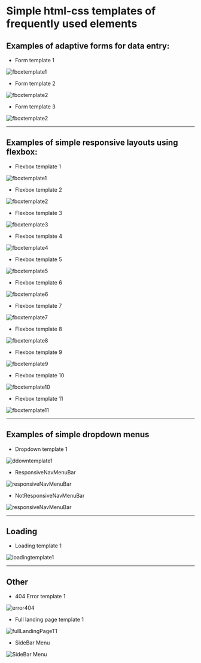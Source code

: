 # Simple html-css templates of frequently used elements
## Examples of adaptive forms for data entry:

- Form template 1
  
![fboxtemplate1](./readmeImages/formCreateEvent.jpg "")

- Form template 2
  
![fboxtemplate2](./readmeImages/contactUsFormT1.jpg "")

- Form template 3
  
![fboxtemplate2](./readmeImages/formContactUs.jpg "")

----

## Examples of simple responsive layouts using flexbox:

- Flexbox template 1
  
![fboxtemplate1](./readmeImages/flexboxT1.jpg "")

- Flexbox template 2
  
![fboxtemplate2](./readmeImages/flexboxT2.jpg "")

- Flexbox template 3
  
![fboxtemplate3](./readmeImages/flexboxT3.jpg "")

- Flexbox template 4
  
![fboxtemplate4](./readmeImages/flexboxT4.jpg "")

- Flexbox template 5

![fboxtemplate5](./readmeImages/flexboxT5.jpg "")

- Flexbox template 6
  
![fboxtemplate6](./readmeImages/flexboxT6.jpg "")

- Flexbox template 7
  
![fboxtemplate7](./readmeImages/flexboxT7.jpg "")

- Flexbox template 8
  
![fboxtemplate8](./readmeImages/flexboxT8.jpg "")

- Flexbox template 9


![fboxtemplate9](./readmeImages/flexboxT9.jpg "")

- Flexbox template 10

![fboxtemplate10](./readmeImages/flexboxT10.jpg "")

- Flexbox template 11
  
![fboxtemplate11](./readmeImages/flexboxT11.jpg "")

----

## Examples of simple dropdown menus

- Dropdown template 1

![ddowntemplate1](./readmeImages/dropdownT1.jpg "")


- ResponsiveNavMenuBar


![responsiveNavMenuBar](./readmeImages/responsiveNavMenuBar.jpg "")


- NotResponsiveNavMenuBar


![responsiveNavMenuBar](./readmeImages/notResponsiveNavMenuBar.jpg "")


----

## Loading

- Loading template 1

![loadingtemplate1](./readmeImages/loadingT1.jpg "")



----

## Other

- 404 Error template 1

![error404](./readmeImages/404errorPage.jpg "")

- Full landing page template 1 

![fullLandingPageT1](./readmeImages/fullLandingPageT1.jpg "")

- SideBar Menu 

![SideBar Menu ](./readmeImages/sideBarMenu.jpg "")

